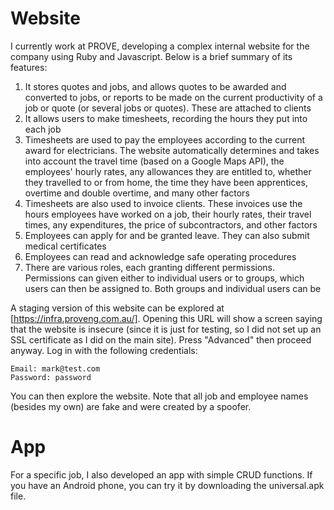 # Website
I currently work at PROVE, developing a complex internal website for the company using Ruby and Javascript. Below is a brief summary of its features:
1. It stores quotes and jobs, and allows quotes to be awarded and converted to jobs, or reports to be made on the current productivity of a job or quote (or several jobs or quotes). These are attached to clients
1. It allows users to make timesheets, recording the hours they put into each job
1. Timesheets are used to pay the employees according to the current award for electricians. The website automatically determines and takes into account the travel time (based on a Google Maps API), the employees' hourly rates, any allowances they are entitled to, whether they travelled to or from home, the time they have been apprentices, overtime and double overtime, and many other factors
1. Timesheets are also used to invoice clients. These invoices use the hours employees have worked on a job, their hourly rates, their travel times, any expenditures, the price of subcontractors, and other factors
1. Employees can apply for and be granted leave. They can also submit medical certificates
1. Employees can read and acknowledge safe operating procedures
1. There are various roles, each granting different permissions. Permissions can given either to individual users or to groups, which users can then be assigned to. Both groups and individual users can be 

A staging version of this website can be explored at [https://infra.proveng.com.au/]. Opening this URL will show a screen saying that the website is insecure (since it is just for testing, so I did not set up an SSL certificate as I did on the main site). Press "Advanced" then proceed anyway. Log in with the following credentials:
    
    Email: mark@test.com
    Password: password

You can then explore the website. Note that all job and employee names (besides my own) are fake and were created by a spoofer.

# App
For a specific job, I also developed an app with simple CRUD functions. If you have an Android phone, you can try it by downloading the universal.apk file.